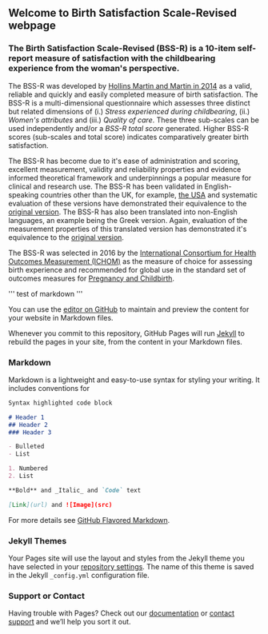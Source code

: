 ## Welcome to Birth Satisfaction Scale-Revised webpage

### The Birth Satisfaction Scale-Revised (BSS-R) is a 10-item self-report measure of satisfaction with the childbearing experience from the woman's perspective. 

The BSS-R was developed by [Hollins Martin and Martin in 2014](https://www.ncbi.nlm.nih.gov/pubmed/24252712) as a valid, reliable and quickly and easily completed measure of birth satisfaction.  The BSS-R is a multi-dimensional questionnaire which assesses three distinct but related dimensions of (i.) _Stress experienced during childbearing_, (ii.) _Women's attributes_ and (iii.) _Quality of care_.  These three sub-scales can be used independently and/or a _BSS-R total score_ generated.  Higher BSS-R scores (sub-scales and total score) indicates comparatively greater birth satisfaction.

The BSS-R has become due to it's ease of administration and scoring, excellent measurement, validity and reliability properties and evidence informed theoretical framework and underpinnings a popular measure for clinical and research use.  The BSS-R has been validated in English-speaking countries other than the UK, for example, [the USA](http://www.tandfonline.com/doi/full/10.1080/02646838.2015.1024211) and systematic evaluation of these versions have demonstrated their equivalence to the [original version](http://www.womenandbirth.org/article/S1871-5192(16)30216-5/abstract).  The BSS-R has also been translated into non-English languages, an example being the Greek version. Again, evaluation of the measurement properties of this translated version has demonstrated it's equivalence to the [original version](http://www.tandfonline.com/doi/full/10.1080/02646838.2016.1184747).

The BSS-R was selected in 2016 by the [International Consortium for Health Outcomes Measurement (ICHOM)](http://www.ichom.org/) as the measure of choice for assessing birth experience and recommended for global use in the standard set of outcomes measures for [Pregnancy and Childbirth](http://www.ichom.org/medical-conditions/pregnancy-and-childbirth/).

'''
test of markdown
'''

You can use the [editor on GitHub](https://github.com/BirthSatisfactionScale-Revised/BirthSatisfactionScale-Revised.github.io/edit/master/README.md) to maintain and preview the content for your website in Markdown files.

Whenever you commit to this repository, GitHub Pages will run [Jekyll](https://jekyllrb.com/) to rebuild the pages in your site, from the content in your Markdown files.

### Markdown

Markdown is a lightweight and easy-to-use syntax for styling your writing. It includes conventions for

```markdown
Syntax highlighted code block

# Header 1
## Header 2
### Header 3

- Bulleted
- List

1. Numbered
2. List

**Bold** and _Italic_ and `Code` text

[Link](url) and ![Image](src)
```

For more details see [GitHub Flavored Markdown](https://guides.github.com/features/mastering-markdown/).

### Jekyll Themes

Your Pages site will use the layout and styles from the Jekyll theme you have selected in your [repository settings](https://github.com/BirthSatisfactionScale-Revised/BirthSatisfactionScale-Revised.github.io/settings). The name of this theme is saved in the Jekyll `_config.yml` configuration file.

### Support or Contact

Having trouble with Pages? Check out our [documentation](https://help.github.com/categories/github-pages-basics/) or [contact support](https://github.com/contact) and we’ll help you sort it out.
